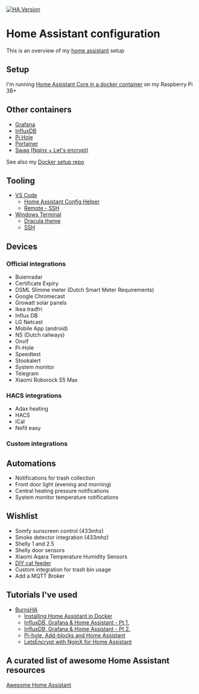 [![HA Version](https://img.shields.io/badge/Running%20Home%20Assistant-0.116.2%20-darkblue)](https://github.com/home-assistant/core/releases/tag/0.116.2)

# Home Assistant configuration

This is an overview of my [home assistant](https://www.home-assistant.io/) setup

## Setup
I'm running [Home Assistant Core in a docker container](https://hub.docker.com/r/homeassistant/raspberrypi3-homeassistant) on my Raspberry Pi 3B+

## Other containers
* [Grafana](https://hub.docker.com/r/grafana/grafana)
* [InfluxDB](https://hub.docker.com/_/influxdb)
* [Pi Hole](https://hub.docker.com/r/pihole/pihole)
* [Portainer](https://hub.docker.com/r/portainer/portainer-ce)
* [Swag (Nginx + Let's encrypt)](https://hub.docker.com/r/linuxserver/swag)

See also my [Docker setup repo](https://github.com/AdeZwart/docker-setup)

## Tooling
* [VS Code](https://code.visualstudio.com/download)
  * [Home Assistant Config Helper](https://github.com/keesschollaart81/vscode-home-assistant)
  * [Remote - SSH](https://github.com/Microsoft/vscode-remote-release)
* [Windows Terminal](https://github.com/microsoft/terminal)
  * [Dracula theme](https://draculatheme.com/windows-terminal)
  * [SSH](https://docs.microsoft.com/en-us/windows/terminal/tutorials/ssh)

## Devices

### Official integrations
* Buienradar
* Certificate Expiry
* DSML Slimme meter (Dutch Smart Meter Requirements)
* Google Chromecast
* Growatt solar panels
* Ikea tradfri
* Influx DB
* LG Netcast
* Mobile App (android)
* NS (Dutch railways)
* Onvif
* Pi-Hole
* Speedtest
* Stookalert
* System monitor
* Telegram
* Xiaomi Roborock S5 Max
  
### HACS integrations
* Adax heating
* HACS
* iCal
* Nefit easy

### Custom integrations

## Automations
* Notifications for trash collection
* Front door light (evening and morning)
* Central heating pressure notifications
* System monitor temperature notifications

## Wishlist
* Somfy sunscreen control (433mhz)
* Smoke detector integration (433mhz)
* Shelly 1 and 2.5
* Shelly door sensors
* Xiaomi Aqara Temperature Humidity Sensors
* [DIY cat feeder](https://github.com/AdeZwart/RPi-HomeAutomation)
* Custom integration for trash bin usage
* Add a MQTT Broker 

## Tutorials I've used
* [BurnsHA](https://www.youtube.com/c/BurnsHA)
  * [Installing Home Assistant in Docker](https://youtu.be/bG6g2btJbNk)
  * [InfluxDB, Grafana & Home Assistant - Pt 1.](https://youtu.be/lveSI3hPHE8)
  * [InfluxDB, Grafana & Home Assistant - Pt 2.](https://youtu.be/rMaU69am_cg)
  * [Pi-hole, Add-blocks and Home Assistant](https://youtu.be/yMbpxB39X1Y)
  * [LetsEncrypt with NginX for Home Assistant](https://youtu.be/oN1qPl3Yve8)

## A curated list of awesome Home Assistant resources
[Awesome Home Assistant](https://www.awesome-ha.com/)